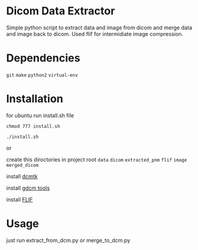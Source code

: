 # Dicom Data Extractor

Simple python script to extract data and image from dicom and merge data and image back to dicom.
Used flif for intermidiate image compression.

# Dependencies
  `git` 
  `make`
  `python2`
  `virtual-env`
  
# Installation
  for ubuntu run install.sh file
  
  `chmod 777 install.sh`
  
  `./install.sh`
  
  or 
  
  create this diroctories in project root
  `data` `dicom` `extracted_pnm` `flif` `image` `merged_dicom`
  
  install [dcmtk](http://support.dcmtk.org/docs/file_install.html)
  
  install [gdcm tools](http://gdcm.sourceforge.net/wiki/index.php/Main_Page)
  
  install [FLIF](https://github.com/FLIF-hub/FLIF)
  
# Usage
  just run extract_from_dcm.py or merge_to_dcm.py
